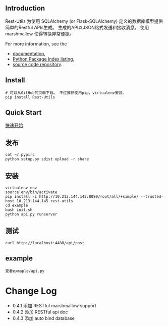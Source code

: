 ## Introduction ##

Rest-Utils 为使用 SQLAlchemy (or Flask-SQLAlchemy) 定义的数据库模型提供简单的Restful APIs生成。
生成的API以JSON格式发送和接收消息。
使用 marshmallow 使得转换非常便捷。

For more information, see the

  * [documentation](http://localhost:8000),
  * [Python Package Index listing](https://pypi.python.org/pypi/rest-utils),
  * [source code repository](https://github.com/windprog/rest-utils).

## Install

    # 可以从GitHub的页面下载。 不过推荐使用pip，virtualenv安装。
    pip install Rest-Utils

## Quick Start

[快速开始](/guide/quickstart.md)


## 发布

    cat ~/.pypirc
    python setup.py sdist upload -r share

## 安装

    virtualenv env
    source env/bin/activate
    pip install -i http://10.213.144.145:8080/root/all/+simple/ --trusted-host 10.213.144.145 rest-utils
    cd example
    bash init.sh
    python api.py runserver
    
## 测试

    curl http://localhost:4488/api/post


## example

    查看exmaple/api.py


# Change Log

* 0.4.1 添加 RESTful marshmallow support
* 0.4.2 添加 RESTful api doc
* 0.4.3 添加 auto bind database
